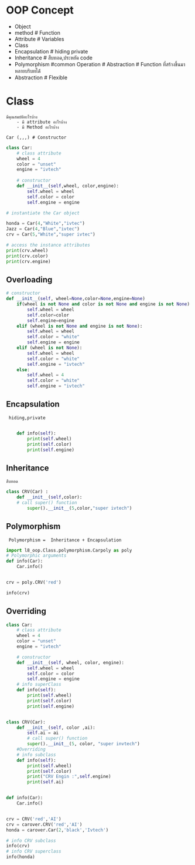 # OOP Concept

- Object
- method # Function
- Attribute # Variables
- Class
- Encapsulation # hiding private
- Inheritance # สืบทอด,ประหยัด code
- Polymorphism #common Operation # Abstraction # Function ที่สร้างขึ้นมาหลายบริบทได้่
- Abstraction # Flexible


# Class 

```
มีคุณสมบัติอะไรบ้าง 
    - มี attribute อะไรบ้าง
    - มี Method อะไรบ้าง

Car (,,,) # Constructor

```

```python
class Car:
    # class attribute
    wheel = 4
    color = "unset"
    engine = "ivtech"
    
    # constructor
    def __init__(self,wheel, color,engine):
        self.wheel = wheel
        self.color = color
        self.engine = engine

# instantiate the Car object

honda = Car(4,"White","ivtec")
Jazz = Car(4,"Blue","ivtec")
crv = Car(5,"White","super ivtec")

# access the instance attributes
print(crv.wheel)
print(crv.color)
print(crv.engine)

```

## Overloading

```python
# constructor
def __init__(self, wheel=None,color=None,engine=None)
    if(wheel is not None and color is not None and engine is not None) :
        self.wheel = wheel
        self.color=color
        self.engine=engine
    elif (wheel is not None and engine is not None):
        self.wheel = wheel
        self.color = "white"
        self.engine = engine
    elif (wheel is not None):
        self.wheel = wheel
        self.color = "white"
        self.engine = "ivtech"
    else:
        self.wheel = 4
        self.color = "white"
        self.engine = "ivtech"

```
## Encapsulation
``` hiding,private```
```python

    def info(self):
        print(self.wheel)
        print(self.color)
        print(self.engine)

```
## Inheritance
``` สืบทอด  ```
```python
class CRV(Car) :
    def __init__(self,color):
    # call super() function
        super().__init__(5,color,"super ivtech")
```
## Polymorphism
``` 
 Polymorphism =  Inheritance + Encapsulation
```
```python
import l8_oop.Class.polymorphism.Carpoly as poly
# Polymorphic arguments
def info(Car):
    Car.info()


crv = poly.CRV('red')

info(crv)

```

## Overriding

```python
class Car:
    # class attribute
    wheel = 4
    color = "unset"
    engine = "ivtech"

    # constructor
    def __init__(self, wheel, color, engine):
        self.wheel = wheel
        self.color = color
        self.engine = engine
    # info superClass
    def info(self):
        print(self.wheel)
        print(self.color)
        print(self.engine)


class CRV(Car):
    def __init__(self, color ,ai):
        self.ai = ai
        # call super() function
        super().__init__(5, color, "super invtech")
    #Overriding
    # info subclass
    def info(self):
        print(self.wheel)
        print(self.color)
        print("CRV Engin :",self.engine)
        print(self.ai)


def info(Car):
    Car.info()


crv = CRV('red','AI')
crv = carover.CRV('red','AI')
honda = carover.Car(2,'black','Ivtech')

# info CRV subclass
info(crv)
# info CRV superclass
info(honda)

```